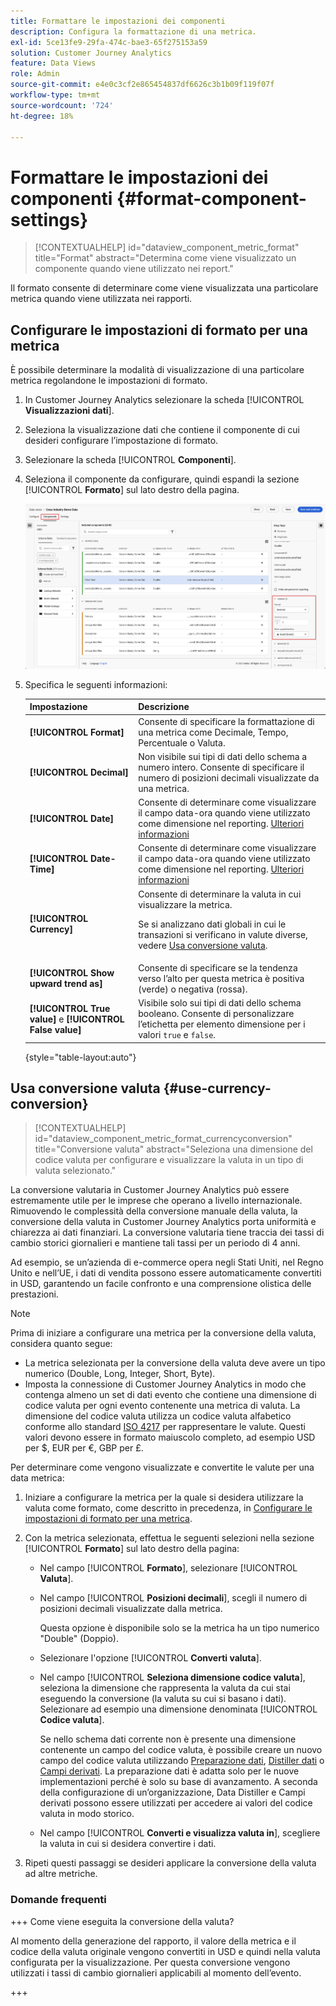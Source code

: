 ```yaml
---
title: Formattare le impostazioni dei componenti
description: Configura la formattazione di una metrica.
exl-id: 5ce13fe9-29fa-474c-bae3-65f275153a59
solution: Customer Journey Analytics
feature: Data Views
role: Admin
source-git-commit: e4e0c3cf2e865454837df6626c3b1b09f119f07f
workflow-type: tm+mt
source-wordcount: '724'
ht-degree: 18%

---
```


# Formattare le impostazioni dei componenti {#format-component-settings}

<!-- markdownlint-disable MD034 -->

>[!CONTEXTUALHELP]
>id="dataview_component_metric_format"
>title="Format"
>abstract="Determina come viene visualizzato un componente quando viene utilizzato nei report."

<!-- markdownlint-enable MD034 -->


Il formato consente di determinare come viene visualizzata una particolare metrica quando viene utilizzata nei rapporti.

## Configurare le impostazioni di formato per una metrica

È possibile determinare la modalità di visualizzazione di una particolare metrica regolandone le impostazioni di formato.

1. In Customer Journey Analytics selezionare la scheda [!UICONTROL **Visualizzazioni dati**].

1. Seleziona la visualizzazione dati che contiene il componente di cui desideri configurare l’impostazione di formato.

1. Selezionare la scheda [!UICONTROL **Componenti**].

1. Seleziona il componente da configurare, quindi espandi la sezione [!UICONTROL **Formato**] sul lato destro della pagina.

   ![Impostazioni formato](../assets/format-settings.png)

1. Specifica le seguenti informazioni:

   | Impostazione | Descrizione |
   | --- | --- |
   | **[!UICONTROL Format]** | Consente di specificare la formattazione di una metrica come Decimale, Tempo, Percentuale o Valuta. |
   | **[!UICONTROL Decimal]** | Non visibile sui tipi di dati dello schema a numero intero. Consente di specificare il numero di posizioni decimali visualizzate da una metrica. |
   | **[!UICONTROL Date]** | Consente di determinare come visualizzare il campo data-ora quando viene utilizzato come dimensione nel reporting. [Ulteriori informazioni](../../use-cases/data-views/data-views-usecases.md#date-and-date-time-use-cases) |
   | **[!UICONTROL Date-Time]** | Consente di determinare come visualizzare il campo data-ora quando viene utilizzato come dimensione nel reporting. [Ulteriori informazioni](../../use-cases/data-views/data-views-usecases.md#date-and-date-time-use-cases) |
   | **[!UICONTROL Currency]** | Consente di determinare la valuta in cui visualizzare la metrica. <p>Se si analizzano dati globali in cui le transazioni si verificano in valute diverse, vedere [Usa conversione valuta](#use-currency-conversion).</p> |
   | **[!UICONTROL Show upward trend as]** | Consente di specificare se la tendenza verso l’alto per questa metrica è positiva (verde) o negativa (rossa). |
   | **[!UICONTROL True value]** e **[!UICONTROL False value]** | Visibile solo sui tipi di dati dello schema booleano. Consente di personalizzare l’etichetta per elemento dimensione per i valori `true` e `false`. |

   {style="table-layout:auto"}

## Usa conversione valuta {#use-currency-conversion}

<!-- markdownlint-disable MD034 -->

>[!CONTEXTUALHELP]
>id="dataview_component_metric_format_currencyconversion"
>title="Conversione valuta"
>abstract="Seleziona una dimensione del codice valuta per configurare e visualizzare la valuta in un tipo di valuta selezionato."

<!-- markdownlint-enable MD034 -->

La conversione valutaria in Customer Journey Analytics può essere estremamente utile per le imprese che operano a livello internazionale. Rimuovendo le complessità della conversione manuale della valuta, la conversione della valuta in Customer Journey Analytics porta uniformità e chiarezza ai dati finanziari. La conversione valutaria tiene traccia dei tassi di cambio storici giornalieri e mantiene tali tassi per un periodo di 4 anni.

Ad esempio, se un’azienda di e-commerce opera negli Stati Uniti, nel Regno Unito e nell’UE, i dati di vendita possono essere automaticamente convertiti in USD, garantendo un facile confronto e una comprensione olistica delle prestazioni.

>[!NOTE]
>
>Prima di iniziare a configurare una metrica per la conversione della valuta, considera quanto segue:
>
>* La metrica selezionata per la conversione della valuta deve avere un tipo numerico (Double, Long, Integer, Short, Byte).
>* Imposta la connessione di Customer Journey Analytics in modo che contenga almeno un set di dati evento che contiene una dimensione di codice valuta per ogni evento contenente una metrica di valuta. La dimensione del codice valuta utilizza un codice valuta alfabetico conforme allo standard [ISO 4217](https://www.iso.org/iso-4217-currency-codes.html) per rappresentare le valute. Questi valori devono essere in formato maiuscolo completo, ad esempio USD per $, EUR per €, GBP per £.

Per determinare come vengono visualizzate e convertite le valute per una data metrica:

1. Iniziare a configurare la metrica per la quale si desidera utilizzare la valuta come formato, come descritto in precedenza, in [Configurare le impostazioni di formato per una metrica](#configure-format-settings-for-a-metric).

1. Con la metrica selezionata, effettua le seguenti selezioni nella sezione [!UICONTROL **Formato**] sul lato destro della pagina:

   * Nel campo [!UICONTROL **Formato**], selezionare [!UICONTROL **Valuta**].

   * Nel campo [!UICONTROL **Posizioni decimali**], scegli il numero di posizioni decimali visualizzate dalla metrica.

     Questa opzione è disponibile solo se la metrica ha un tipo numerico &quot;Double&quot; (Doppio).

   * Selezionare l&#39;opzione [!UICONTROL **Converti valuta**].

   * Nel campo [!UICONTROL **Seleziona dimensione codice valuta**], seleziona la dimensione che rappresenta la valuta da cui stai eseguendo la conversione (la valuta su cui si basano i dati). Selezionare ad esempio una dimensione denominata [!UICONTROL **Codice valuta**].

     Se nello schema dati corrente non è presente una dimensione contenente un campo del codice valuta, è possibile creare un nuovo campo del codice valuta utilizzando [Preparazione dati](https://experienceleague.adobe.com/docs/experience-platform/data-prep/home.html?lang=it), [Distiller dati](https://experienceleague.adobe.com/docs/experience-platform/query/data-distiller/overview.html) o [Campi derivati](/help/data-views/derived-fields/derived-fields.md). La preparazione dati è adatta solo per le nuove implementazioni perché è solo su base di avanzamento. A seconda della configurazione di un’organizzazione, Data Distiller e Campi derivati possono essere utilizzati per accedere ai valori del codice valuta in modo storico.

   * Nel campo [!UICONTROL **Converti e visualizza valuta in**], scegliere la valuta in cui si desidera convertire i dati.

1. Ripeti questi passaggi se desideri applicare la conversione della valuta ad altre metriche.



### Domande frequenti

+++ Come viene eseguita la conversione della valuta?

Al momento della generazione del rapporto, il valore della metrica e il codice della valuta originale vengono convertiti in USD e quindi nella valuta configurata per la visualizzazione. Per questa conversione vengono utilizzati i tassi di cambio giornalieri applicabili al momento dell’evento.

+++

